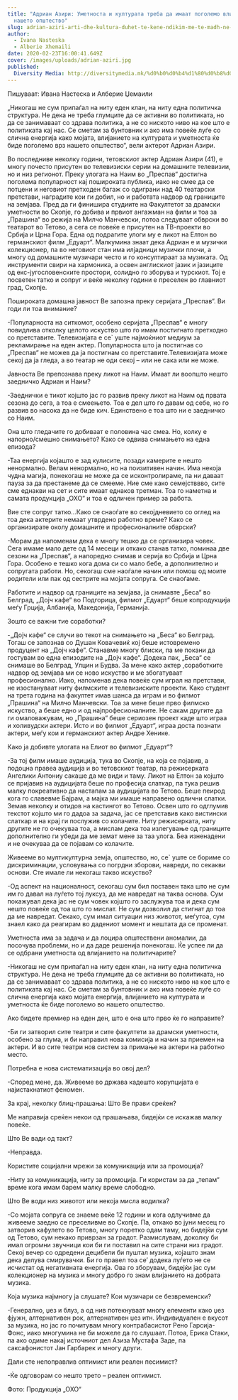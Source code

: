 ```yaml
---
title: "Адриан Азири: Уметноста и културата треба да имаат поголемо влијание врз
  нашето општество"
slug: adrian-aziri-arti-dhe-kultura-duhet-te-kene-ndikim-me-te-madh-ne-shoqerine-tone
author:
  - Ivana Nasteska
  - Alberie Xhemaili
date: 2020-02-23T16:00:41.649Z
cover: /images/uploads/adrian-aziri.jpg
published:
  Diversity Media: http://diversitymedia.mk/%d0%b0%d0%b4%d1%80%d0%b8%d0%b0%d0%bd-%d0%b0%d0%b7%d0%b8%d1%80%d0%b8-%d1%83%d0%bc%d0%b5%d1%82%d0%bd%d0%be%d1%81%d1%82%d0%b0-%d0%b8-%d0%ba%d1%83%d0%bb%d1%82%d1%83%d1%80%d0%b0%d1%82%d0%b0-%d1%82%d1%80/
---
```


Пишуваат: Ивана Настеска и Алберие Џемаили

„Никогаш не сум припаѓал на ниту еден клан, на ниту една политичка структура. Не дека не треба глумците да се активни во политиката, но да се занимаваат со здрава политика, а не со ниското ниво на кое што е политиката кај нас. Се сметам за бунтовник и ако има повеќе луѓе со слична енергија како мојата, влијанието на културата и уметноста ќе биде поголемо врз нашето општество“, вели актерот Адриан Азири.

Во последниве неколку години, тетовскиот актер Адриан Азири (41), е многу почесто присутен во телевизиски серии на домашните телевизии, но и низ регионот.  Преку улогата на Наим во „Преспав“ достигна поголема популарност кај пошироката публика, иако не смее да се потцени и неговиот претходен багаж со одиграни над 40 театарски претстави, наградите кои ги добил, но и работата надвор од границите на земјава. Пред да ги финишира студиите на Факултетот за драмски уметности во Скопје, го добива и првиот ангажман на филм и тоа за „Прашина“ во режија на Милчо Манчевски, потоа следуваат обврски во театарот во Тетово, а сега се повеќе е присутен на ТВ-проекти во Србија и Црна Гора. Една од подрагите улоги му е ликот на Елтон во германскиот филм „Едуарт“. Малкумина знаат дека Адриан е и музички колекционер, па во неговиот стан има илјадници музички плочи, а многу од домашните музичари често и го консултираат за музиката. Од инструменти свири на хармоника, а освен англискиот јазик и јазиците од екс-југословенските простори, солидно го зборува и турскиот. Тој е посветен татко и сопруг и веќе неколку години е преселен во главниот град, Скопје.

Пошироката домашна јавност Ве запозна преку серијата „Преспав“. Ви годи ли тоа внимание?

-Популарноста на ситкомот, особено серијата „Преспав“ е многу повидлива отколку целото искуство што го имам постигнато претходно со претставите. Телевизијата е се` уште најмоќниот медиум за рекламирање на еден актер. Популарноста што ја постигнав со „Преспав“ не можев да ја постигнам со претставите.Телевизијата може секој да ја гледа, а во театар не оди секој – или не сака или не може.

Јавноста Ве препознава преку ликот на Наим. Имаат ли воопшто нешто заедничко Адриан и Наим?

-Заеднички е тикот којшто јас го развив преку ликот на Наим од првата сезона до сега, а тоа е смеењето. Тоа е дел што го давам од себе, но го развив во насока да не биде кич. Единствено е тоа што ни е заедничко со Наим.

Она што гледачите го добиваат е половина час смеа. Но, колку е напорно/смешно снимањето? Како се одвива снимањето на една епизода?

-Таа енергија којашто е зад кулисите, позади камерите е нешто ненормално. Велам ненормално, но на поизитивен начин. Има некоја чудна магија, понекогаш не може да се исконтролираме, па ни даваат пауза за да престанеме да се смееме. Ние сме како семејстввво, сите сме еднакви на сет и сите имаат еднаков третман. Тоа го наметна и самата продукција „ОХО“ и тоа е одличен пример за работа.

Вие сте сопруг татко…Како се снаоѓате во секојдневието со оглед на тоа дека актерите немаат утврдено работно време? Како се организирате околу домашните и професионалните обврски?

-Морам да напоменам дека е многу тешко да се организира човек. Сега имаме мало дете од 14 месеци и откако станав татко, поминаа две сезони на „Преспав“, а напоредно снимав и серија во Србија и Црна Гора. Особено е тешко кога дома си со мало бебе, а дополнително и сопругата работи. Но, секогаш сме наоѓале начин или помош од моите родители или пак од сестрите на мојата сопруга. Се снаоѓаме.

Работите и надвор од границите на земјава, ја снимавте „Беса“ во Белград, „Дојч кафе“ во Подгорица, филмот „Едуарт“ беше копродукција меѓу Грција, Албанија, Македонија, Германија.

Зошто се важни тие соработки?

-„Дојч кафе“ се случи во текот на снимањето на „Беса“ во Белград. Тогаш се запознав со Душан Ковачевиќ кој беше истовремено продуцент на „Дојч кафе“. Станавме многу блиски, па ме покани да гостувам во една епизодите на „Дојч кафе“. Додека пак, „Беса“ се снимаше во Белград, Улцин и Будва. За мене како актер ,соработките надвор од земјава ми се ново искуство и ме збогатуваат професионално. Иако, напоменав дека повеќе сум играл на претстави, не изостануваат ниту филмските и телевизиските проекти. Како студент на трета година на факултет имав шанса да играм и во филмот „Прашина“ на Милчо Манчевски. Тоа за мене беше прво филмско искуство, а беше едно и од најпрофесионалните. Не сакам другите да ги омаловажувам, но „Прашина“ беше сериозен проект каде што играа и холивудски актери. Исто и во филмот „Едуарт“, играа доста познати актери, меѓу кои и германскиот актер Андре Хенике.

Како ја добивте улогата на Елиот во филмот „Едуарт“?

-За тој филм имаше аудиција, тука во Скопје, на која се појавив, а подоцна правеа аудиција и во тетовскиот театар, па режисерката Ангелики Антониу сакаше да ме види и таму. Ликот на Елтон за којшто се пријавив на аудицијата беше по професија слаткар, па тука решив малку покреативно да настапам за аудицијата во Тетово. Беше пеирод кога го славевме Бајрам, а мајка ми имаше направено одлични слатки. Земав неколку и отидов на кастингот во Тетово. Освен што го одглумив  текстот којшто ми го дадоа за задача, јас се претставив како вистински слаткар и на крај ги послужив со колачите. Ниту режисерката, ниту другите не го очекуваа тоа, а мислам дека тоа излегување од границите дополнително ги убеди да ме земат мене за таа улога. Беа изненадени и не очекуваа да се појавам со колачите.

Живееме во мултикултурна земја, општество, но, се` уште се бориме со дискриминации, условувања со погрдни зборови, навреди, по секакви основи. Сте имале ли некогаш такво искуство?

-Од аспект на националност, секогаш сум бил поставен така што не сум им го давал на луѓето тој луксуз, да ме навредат на таква основа. Сум покажувал дека јас не сум човек којшто го заслужува тоа и дека сум нешто повеќе од тоа што го мислат. Не сум дозволил да стигнат до тоа да ме навредат. Секако, сум имал ситуации низ животот, меѓутоа, сум знаел како да реагирам во дадениот момент и нештата да се променат.

Уметноста има за задача и да лоцира општествени аномалии, да посочува проблеми, но и да даде решенија понекогаш. Ќе успее ли да се одбрани уметноста од влијанието на политичарите?

-Никогаш не сум припаѓал на ниту еден клан, на ниту една политичка структура. Не дека не треба глумците да се активни во политиката, но да се занимаваат со здрава политика, а не со ниското ниво на кое што е политиката кај нас. Се сметам за бунтовник и ако има повеќе луѓе со слична енергија како мојата енергија, влијанието на културата и уметноста ќе биде поголемо во нашето општество.

Ако бидете премиер на еден ден, што е она што прво ќе го направите?

-Би ги затворил сите театри и сите факултети за драмски уметности, особено за глума, и би направил нова комисија и начин за приемен на актери. И во сите театри нов систем за примање на актери на работно место.

Потребна е нова систематизација во овој дел?

-Според мене, да. Живееме во држава кадешто корупцијата е најистакнатиот феномен.

За крај, неколку блиц-прашања:  Што Ве прави среќен?

Ме направија среќен некои од прашањава, бидејќи се искажав малку повеќе.

Што Ве вади од такт?

-Неправда.

Користите социјални мрежи за комуникација или за промоција?

-Ниту за комуникација, ниту за промоција. Ги користам за да „тепам“ време кога имам барем малку време слободно.

Што Ве води низ животот или некоја мисла водилка?

-Со мојата сопруга се знаеме веќе 12 години и кога одлучивме да живееме заедно се преселивме во Скопје. Па,  откако во јуни месец го затворив кафулето во Тетово, многу поретко одам таму, но бидејќи сум од Тетово, сум некако приврзан за градот. Размислувам, доколку би имал огромни звучници кои би ги поставил на сите страни низ градот. Секој вечер со одредени децибели би пуштал музика, којашто знам дека делува смирувачки. Би го правел тоа се’ додека луѓето не се исчистат од негативната енергија. Ова го зборувам, бидејќи јас сум колекционер на музика и многу добро го знам влијанието на добрата музика.

Која музика најмногу ја слушате? Кои музичари се безвременски?

-Генерално, џез и блуз, а од нив потекнуваат многу елементи како џез фјужн, алтернативен рок, алтернативен џез итн. Индивидуален е вкусот за музика, но јас го почитувам многу контрабасистот Рено Гарсија-Фонс, иако многумина не би можеле да го слушаат. Потоа, Ерика Стаки, па ако одиме накај источниот дел Азиза Мустафа Заде, па саксафонистот Јан Гарбарек и многу други.

Дали сте непоправлив оптимист или реален песимист?

-Ќе одговорам со нешто трето – реален оптимист.

Фото: Продукција „ОХО“
